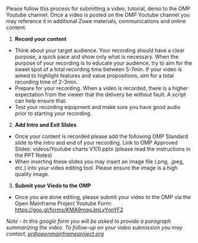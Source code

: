 Please follow this process for submitting a video, tutorial, demo to the OMP Youtube channel. Once a video is posted on the OMP Youtube channel you may reference it in additional Zowe materials, communications and online content.

1. **Record your content**

- Think about your target audience. Your recording should have a clear purpose, a quick pace and show only what is necessary. When the purpose of your recording is to educate your audience, try to aim for the sweet spot of a total recording time between 5-7min. If your video is aimed to highlight features and value propositions, aim for a total recording time of 2-3min.
- Prepare for your recording. When a video is recorded, there is a higher expectation from the viewer that the delivery be without fault. A script can help ensure that.
- Test your recording equipment and make sure you have good audio prior to starting your recording.

2. **Add Intro and Exit Slides**

- Once your content is recorded please add the following OMP Standard slide to the intro and end of your recording.
Link to OMP Approved Slides: videos/Youtube charts V1(1).pptx
(please read the instructions in the PPT Notes)
- When inserting these slides you may insert an image file (.png, .jpeg, etc.) into your video editing tool. Please ensure the image is a high quality image.

3. **Submit your Viedo to the OMP**
- Once you are done editing, please submit your video to the OMP via the Open Mainframe Project Youtube Form: https://goo.gl/forms/KMA9mqqJmLyYonYF2

*Note - In this google form you will be asked to provide a paragraph summarizing the video. To follow-up on your video submission you may contact; pr@openmainframeproject.org* 
